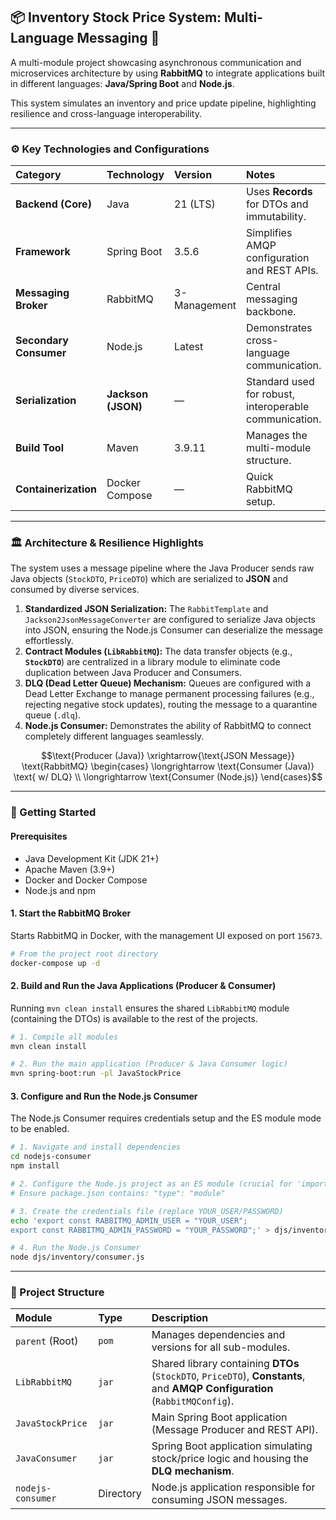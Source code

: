 ## 📦 Inventory Stock Price System: Multi-Language Messaging 🚀

A multi-module project showcasing asynchronous communication and microservices architecture by using **RabbitMQ** to integrate applications built in different languages: **Java/Spring Boot** and **Node.js**.

This system simulates an inventory and price update pipeline, highlighting resilience and cross-language interoperability.

-----

### ⚙️ Key Technologies and Configurations

| Category | Technology | Version | Notes |
| :--- | :--- | :--- | :--- |
| **Backend (Core)** | Java | 21 (LTS) | Uses **Records** for DTOs and immutability. |
| **Framework** | Spring Boot | 3.5.6 | Simplifies AMQP configuration and REST APIs. |
| **Messaging Broker** | RabbitMQ | 3-Management | Central messaging backbone. |
| **Secondary Consumer** | Node.js | Latest | Demonstrates cross-language communication. |
| **Serialization** | **Jackson (JSON)** | — | Standard used for robust, interoperable communication. |
| **Build Tool** | Maven | 3.9.11 | Manages the multi-module structure. |
| **Containerization** | Docker Compose | — | Quick RabbitMQ setup. |

-----

### 🏛️ Architecture & Resilience Highlights

The system uses a message pipeline where the Java Producer sends raw Java objects (`StockDTO`, `PriceDTO`) which are serialized to **JSON** and consumed by diverse services.

1.  **Standardized JSON Serialization:** The `RabbitTemplate` and `Jackson2JsonMessageConverter` are configured to serialize Java objects into JSON, ensuring the Node.js Consumer can deserialize the message effortlessly.
2.  **Contract Modules (`LibRabbitMQ`):** The data transfer objects (e.g., **`StockDTO`**) are centralized in a library module to eliminate code duplication between Java Producer and Consumers.
3.  **DLQ (Dead Letter Queue) Mechanism:** Queues are configured with a Dead Letter Exchange to manage permanent processing failures (e.g., rejecting negative stock updates), routing the message to a quarantine queue (`.dlq`).
4.  **Node.js Consumer:** Demonstrates the ability of RabbitMQ to connect completely different languages seamlessly.

$$\text{Producer (Java)} \xrightarrow{\text{JSON Message}} \text{RabbitMQ} \begin{cases} \longrightarrow \text{Consumer (Java)} \text{ w/ DLQ} \\ \longrightarrow \text{Consumer (Node.js)} \end{cases}$$

-----

### 🚀 Getting Started

#### Prerequisites

* Java Development Kit (JDK 21+)
* Apache Maven (3.9+)
* Docker and Docker Compose
* Node.js and npm

#### 1\. Start the RabbitMQ Broker

Starts RabbitMQ in Docker, with the management UI exposed on port `15673`.

```bash
# From the project root directory
docker-compose up -d
```

#### 2\. Build and Run the Java Applications (Producer & Consumer)

Running `mvn clean install` ensures the shared `LibRabbitMQ` module (containing the DTOs) is available to the rest of the projects.

```bash
# 1. Compile all modules
mvn clean install

# 2. Run the main application (Producer & Java Consumer logic)
mvn spring-boot:run -pl JavaStockPrice
```

#### 3\. Configure and Run the Node.js Consumer

The Node.js Consumer requires credentials setup and the ES module mode to be enabled.

```bash
# 1. Navigate and install dependencies
cd nodejs-consumer
npm install

# 2. Configure the Node.js project as an ES module (crucial for 'import')
# Ensure package.json contains: "type": "module"

# 3. Create the credentials file (replace YOUR_USER/PASSWORD)
echo 'export const RABBITMQ_ADMIN_USER = "YOUR_USER";
export const RABBITMQ_ADMIN_PASSWORD = "YOUR_PASSWORD";' > djs/inventory/rabbitmq-credentials.js

# 4. Run the Node.js Consumer
node djs/inventory/consumer.js
```

-----

### 🧱 Project Structure

| Module | Type | Description |
| :--- | :--- | :--- |
| `parent` (Root) | `pom` | Manages dependencies and versions for all sub-modules. |
| `LibRabbitMQ` | `jar` | Shared library containing **DTOs** (`StockDTO`, `PriceDTO`), **Constants**, and **AMQP Configuration** (`RabbitMQConfig`). |
| `JavaStockPrice` | `jar` | Main Spring Boot application (Message Producer and REST API). |
| `JavaConsumer` | `jar` | Spring Boot application simulating stock/price logic and housing the **DLQ mechanism**. |
| `nodejs-consumer` | Directory | Node.js application responsible for consuming JSON messages. |